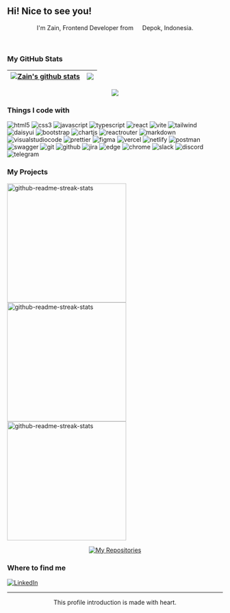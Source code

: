 ## Hi! Nice to see you!
 <p align="center">
    I'm Zain, Frontend Developer from <img src="https://cdn-icons-png.flaticon.com/512/940/940247.png" width="13"/> Depok, Indonesia.
  </p>
</br>

### My GitHub Stats
| <a href="https://github.com/anuraghazra/github-readme-stats"><img align="center" src="https://github-readme-stats.vercel.app/api?username=zenzett&show_icons=true&theme=codeSTACKr&border_color=FFFFFF&hide_border=false&ring=161b228&include_all_commits=true&count_private=true" alt="Zain's github stats" /></a> | <a href="https://github.com/anuraghazra/github-readme-stats"><img align="center" src="https://github-readme-streak-stats.herokuapp.com/?user=zenzett&theme=codeSTACKr&border_color=FFFFFF&hide_border=false" /></a> |
 | ---------------------------------------------------------------------------------------------------------------------------------------------------------------------------------------------------------------------- | ---------------------------------------------------------------------------------------------------------------------------------------------------------------------------------------------------------------------------- |
 
</div>
<div align='center'>
<a href="https://github.com/anuraghazra/github-readme-stats"><img align="center" src="https://github-readme-stats.vercel.app/api/top-langs/?username=zenzett&layout=compact&theme=codeSTACKr&border_color=FFFFFF&hide_border=false" /></a>
</div>

### Things I code with
<p>
<img alt="html5" src="https://img.shields.io/badge/-HTML5-%23000000?style=flat-square&logo=html5&logoColor=" />
<img alt="css3" src="https://img.shields.io/badge/-CSS3-%23000000?style=flat-square&logo=CSS3&logoColor=1572B6"/>
<img alt="javascript" src="https://img.shields.io/badge/JavaScript-%23000000.svg?style=flat-square&logo=javascript&logoColor=" />
<img alt="typescript" src="https://img.shields.io/badge/-TypeScript-%23000000?style=flat-square&logo=typescript&logoColor=" />
<img alt="react" src="https://img.shields.io/badge/ReactJS-%23000000.svg?style=flat-square&logo=react&logoColor=" />
<img alt="vite" src="https://img.shields.io/badge/Vite-%23000000.svg?style=flat-square&logo=vite&logoColor=" />
<img alt="tailwind" src="https://img.shields.io/badge/TailwindCSS-%23000000.svg?style=flat-square&logo=tailwind-css&logoColor=" />
<img alt="daisyui" src="https://img.shields.io/badge/DaisyUI-%23000000.svg?style=flat-square&logo=daisyui&logoColor=%23F7DF1E" />
<img alt="bootstrap" src="https://img.shields.io/badge/Bootstrap-%23000000.svg?style=flat-square&logo=bootstrap&logoColor=" />
<img alt="chartjs" src="https://img.shields.io/badge/Chart.js-%23000000.svg?style=flat-square&logo=chart.js&logoColor=" />
<img alt="reactrouter" src="https://img.shields.io/badge/React%20Router-%23000000?style=flat-square&logo=react-router&logoColor=" />
<img alt="markdown" src="https://img.shields.io/badge/Markdown-%23000000.svg?style=flat-square&logo=markdown&logoColor=" />
<img alt="visualstudiocode" src="https://img.shields.io/badge/-Visual%20Studio%20Code-%23000000?style=flat-square&logo=Visual%20Studio%20Code&logoColor=0078d7"/>
<img alt="prettier" src="https://img.shields.io/badge/-Prettier-%23000000?style=flat-square&logo=prettier&borderColor=red&border_color=yellow&logoColor=" />
<img alt="figma" src="https://img.shields.io/badge/Figma-%23000000.svg?style=flat-square&logo=figma&logoColor="/>
<img alt="vercel" src="https://img.shields.io/badge/Vercel-%23000000.svg?style=flat-square&logo=vercel&logoColor=" />
<img alt="netlify" src="https://img.shields.io/badge/Netlify-%23000000.svg?style=flat-square&logo=netlify&logoColor=#00C7B7" />
<img alt="postman" src="https://img.shields.io/badge/Postman-%23000000?style=flat-square&logo=postman&logoColor=" />
<img alt="swagger" src="https://img.shields.io/badge/-Swagger-%23000000?style=flat-square&logo=swagger&logoColor=" />
<img alt="git" src="https://img.shields.io/badge/Git-%23000000.svg?style=flat-square&logo=git&logoColor="/>
<img alt="github" src="https://img.shields.io/badge/GitHub-%23000000.svg?style=flat-square&logo=github&logoColor="/>
<img alt="jira" src="https://img.shields.io/badge/Jira-%23000000.svg?style=flat-square&logo=jira&logoColor=%230A0FFF" />
<img alt="edge" src="https://img.shields.io/badge/Edge-%23000000?style=flat-square&logo=Microsoft-edge&logoColor=0078D7"/>
<img alt="chrome" src="https://img.shields.io/badge/Google%20Chrome-%23000000?style=flat-square&logo=GoogleChrome&logoColor="/>
<img alt="slack" src="https://img.shields.io/badge/-Slack-%23000000?style=flat-square&logo=Slack&logoColor=E01563"/>
<img alt="discord" src="https://img.shields.io/badge/Discord-%23000000.svg?style=flat-square&logo=discord&logoColor=" />
<img alt="telegram" src="https://img.shields.io/badge/Telegram-%23000000?style=flat-square&logo=telegram&logoColor=" />
</p>



### My Projects
<p align="left">
    <a href="https://github.com/zenzett/timesync-attendance"><img width="278" src="https://denvercoder1-github-readme-stats.vercel.app/api/pin/?username=zenzett&repo=timesync-attendance&show_icons=true&theme=codeSTACKr&border_color=2CA5E0&hide_border=false" alt="github-readme-streak-stats"></a>
    <a href="https://github.com/zenzett/ecommerce-app"><img width="278" src="https://denvercoder1-github-readme-stats.vercel.app/api/pin/?username=zenzett&repo=ecommerce-app&show_icons=true&theme=codeSTACKr&border_color=2CA5E0&hide_border=false" alt="github-readme-streak-stats"></a>
    <a href="https://github.com/zenzett/mymovies-app-react"><img width="278" src="https://denvercoder1-github-readme-stats.vercel.app/api/pin/?username=zenzett&repo=mymovies-app-react&show_icons=true&theme=codeSTACKr&border_color=2CA5E0&hide_border=false" alt="github-readme-streak-stats"></a>
</p>
  
<p align="center">
  <a href="https://github.com/zenzett?tab=repositories"><img alt="My Repositories" title="My Repositories" src="https://custom-icon-badges.demolab.com/badge/-Click%20here%20to%20see%20my%20repositories-CA532B?style=for-the-badge&logoColor=white&logo=repo"/></a>
</p>
 
### Where to find me
<a href="https://www.linkedin.com/in/ahmad-zain-af/" target="_blank"><img alt="LinkedIn" src="https://img.shields.io/badge/LinkedIn-%23000000.svg?&style=flat-square&logo=linkedin&logoColor=0A66C2&border_color=0A66C2&hide_border=false" /></a>
</p>

------------
<p align="center">This profile introduction is made with heart.</br>
